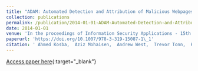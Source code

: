 ```yaml
---
title: "ADAM: Automated Detection and Attribution of Malicious Webpages"
collection: publications
permalink: /publication/2014-01-01-ADAM-Automated-Detection-and-Attribution-of-Malicious-Webpages
date: 2014-01-01
venue: 'In the proceedings of Information Security Applications - 15th International Workshop, WISA 2014, Jeju Island, Korea, August 25-27, 2014. Revised Selected Papers'
paperurl: 'https://doi.org/10.1007/978-3-319-15087-1\_1'
citation: ' Ahmed Kosba,  Aziz Mohaisen,  Andrew West,  Trevor Tonn,  Huy Kim, &quot;ADAM: Automated Detection and Attribution of Malicious Webpages.&quot; In the proceedings of Information Security Applications - 15th International Workshop, WISA 2014, Jeju Island, Korea, August 25-27, 2014. Revised Selected Papers, 2014.'
---
```

[Access paper here](https://doi.org/10.1007/978-3-319-15087-1\_1){:target="_blank"}
